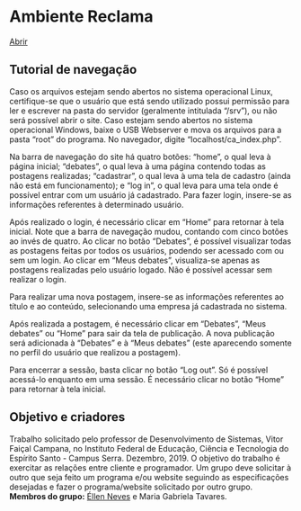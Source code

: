 # Ambiente Reclama

[Abrir](https://eosn.github.io/Ambiente-Reclama/ca/ca_index.html)

## Tutorial de navegação
Caso os arquivos estejam sendo abertos no sistema operacional Linux, certifique-se que o usuário que está sendo utilizado possui permissão para ler e escrever na pasta do servidor (geralmente intitulada “/srv”), ou não será possível abrir o site. Caso estejam sendo abertos no sistema operacional Windows, baixe o USB Webserver e mova os arquivos para a pasta “root” do programa. No navegador, digite “localhost/ca_index.php”. 

Na barra de navegação do site há quatro botões: “home”, o qual leva à página inicial; “debates”, o qual leva à uma página contendo todas as postagens realizadas; “cadastrar”, o qual leva à uma tela de cadastro (ainda não está em funcionamento); e “log in”, o qual leva para uma tela onde é possível entrar com um usuário já cadastrado. Para fazer login, insere-se as informações referentes à determinado usuário.

Após realizado o login, é necessário clicar em “Home” para retornar à tela inicial. Note que a barra de navegação mudou, contando com cinco botões ao invés de quatro. Ao clicar no botão “Debates”, é possível visualizar todas as postagens feitas por todos os usuários, podendo ser acessado com ou sem um login. Ao clicar em “Meus debates”, visualiza-se apenas as postagens realizadas pelo usuário logado. Não é possível acessar sem realizar o login.

Para realizar uma nova postagem, insere-se as informações referentes ao título e ao conteúdo, selecionando uma empresa já cadastrada no sistema.

Após realizada a postagem, é necessário clicar em “Debates”, “Meus debates” ou “Home” para sair da tela de publicação. A nova publicação será adicionada à “Debates” e à “Meus debates” (este aparecendo somente no perfil do usuário que realizou a postagem).

Para encerrar a sessão, basta clicar no botão “Log out”. Só é possível acessá-lo enquanto em uma sessão. É necessário clicar no botão “Home” para retornar à tela inicial.

## Objetivo e criadores
Trabalho solicitado pelo professor de Desenvolvimento de Sistemas, Vitor Faiçal Campana, no Instituto Federal de Educação, Ciência e Tecnologia do Espírito Santo - Campus Serra. Dezembro, 2019. O objetivo do trabalho é exercitar as relações entre cliente e programador. Um grupo deve solicitar à outro que seja feito um programa e/ou website seguindo as especificações desejadas e fazer o programa/website solicitado por outro grupo.<br>
<b>Membros do grupo:</b> [Éllen Neves](https://github.com/Eosn) e Maria Gabriela Tavares.

